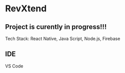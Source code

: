 # RevXtend

## Project is curently in progress!!!

Tech Stack: React Native, Java Script, Node.js, Firebase

## IDE
VS Code
 
